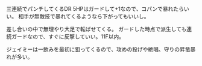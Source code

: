 三連続でパンチしてくるDR 5HPはガードして+1なので、コパンで暴れたらいい。
相手が無敵技で暴れてくるようなら下がってもいいし。

差し合いの中で無理やり大足で転ばせてくる。
ガードした時点で派生しても連続ガードなので、すぐに反撃していい。11F以内。

ジェイミーは一飲みを最初に狙ってくるので、攻めの投げや絶唱、守りの昇竜暴れが多い。

